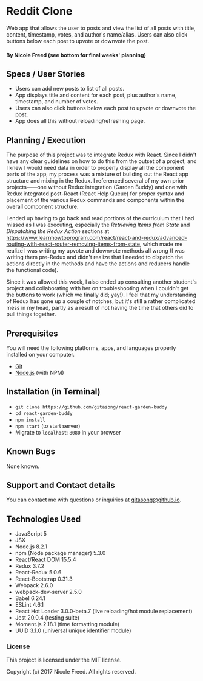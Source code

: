 # Reddit Clone

Web app that allows the user to posts and view the list of all posts with title, content, timestamp, votes, and author's name/alias. Users can also click buttons below each post to upvote or downvote the post.

#### By Nicole Freed (see bottom for final weeks' planning)

## Specs / User Stories
* Users can add new posts to list of all posts.
* App displays title and content for each post, plus author's name, timestamp, and number of votes.
* Users can also click buttons below each post to upvote or downvote the post.
* App does all this without reloading/refreshing page.

## Planning / Execution

The purpose of this project was to integrate Redux with React. Since I didn't have any clear guidelines on how to do this from the outset of a project, and I knew I would need data in order to properly display all the component parts of the app, my process was a mixture of building out the React app structure and mixing in the Redux. I referenced several of my own prior projects——one without Redux integration (Garden Buddy) and one with Redux integrated post-React (React Help Queue) for proper syntax and placement of the various Redux commands and components within the overall component structure.

I ended up having to go back and read portions of the curriculum that I had missed as I was executing, especially the _Retrieving Items from State_ and _Dispatching the Redux Action_ sections at https://www.learnhowtoprogram.com/react/react-and-redux/advanced-routing-with-react-router-removing-items-from-state, which made me realize I was writing my upvote and downvote methods all wrong (I was writing them pre-Redux and didn't realize that I needed to dispatch the actions directly in the methods and have the actions and reducers handle the functional code).

Since it was allowed this week, I also ended up consulting another student's project and collaborating with her on troubleshooting when I couldn't get the buttons to work (which we finally did; yay!). I feel that my understanding of Redux has gone up a couple of notches, but it's still a rather complicated mess in my head, partly as a result of not having the time that others did to pull things together.

## Prerequisites

  You will need the following platforms, apps, and languages properly installed on your computer.

  * [Git](https://git-scm.com/)
  * [Node.js](https://nodejs.org/) (with NPM)

## Installation (in Terminal)

  * `git clone https://github.com/gitasong/react-garden-buddy`
  * `cd react-garden-buddy`
  * `npm install`
  * `npm start` (to start server)
  * Migrate to `localhost:8080` in your browser

## Known Bugs

None known.

## Support and Contact details

You can contact me with questions or inquiries at gitasong@github.io.

## Technologies Used

  * JavaScript 5
  * JSX
  * Node.js 8.2.1
  * npm (Node package manager) 5.3.0
  * React/React DOM  15.5.4
  * Redux 3.7.2
  * React-Redux 5.0.6
  * React-Bootstrap 0.31.3
  * Webpack 2.6.0
  * webpack-dev-server 2.5.0
  * Babel 6.24.1
  * ESLint 4.6.1
  * React Hot Loader 3.0.0-beta.7 (live reloading/hot module replacement)
  * Jest 20.0.4 (testing suite)
  * Moment.js 2.18.1 (time formatting module)
  * UUID 3.1.0 (universal unique identifier module)

  ### License

  This project is licensed under the MIT license.

  Copyright (c) 2017 Nicole Freed. All rights reserved.
